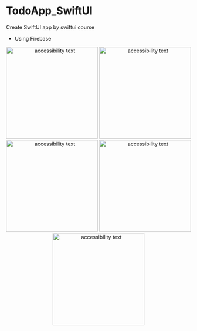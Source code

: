 # TodoApp_SwiftUI

Create SwiftUI app by swiftui course
- Using Firebase

<p align="center">
  <img src="https://user-images.githubusercontent.com/108129792/248758172-9293460c-4af4-45da-a06b-aed67458540b.png" width="250" alt="accessibility text">
  <img src="https://user-images.githubusercontent.com/108129792/248758192-fbd04890-f48d-4321-8c59-5750120e4f2f.png" width="250" alt="accessibility text">
  <img src="https://user-images.githubusercontent.com/108129792/248758197-40426c64-60d6-40b0-9464-1d622a11682b.png" width="250" alt="accessibility text">
  <img src="https://user-images.githubusercontent.com/108129792/248758203-c8628d9a-8d77-4b34-9293-32c99eea8aa4.png" width="250" alt="accessibility text">
  <img src="https://user-images.githubusercontent.com/108129792/248758206-ff43452f-7648-4be4-b6b3-f898b42e7b82.png" width="250" alt="accessibility text">
</p>
